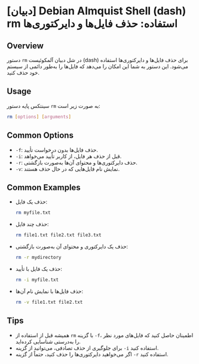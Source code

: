 # [دبیان] Debian Almquist Shell (dash) rm استفاده: حذف فایل‌ها و دایرکتوری‌ها

## Overview
دستور `rm` در شل دبیان آلمکوئیست (dash) برای حذف فایل‌ها و دایرکتوری‌ها استفاده می‌شود. این دستور به شما این امکان را می‌دهد که فایل‌ها را به‌طور دائمی از سیستم خود حذف کنید.

## Usage
سینتکس پایه دستور `rm` به صورت زیر است:

```bash
rm [options] [arguments]
```

## Common Options
- `-f`: حذف فایل‌ها بدون درخواست تأیید.
- `-i`: قبل از حذف هر فایل، از کاربر تأیید می‌خواهد.
- `-r`: حذف دایرکتوری‌ها و محتوای آن‌ها به‌صورت بازگشتی.
- `-v`: نمایش نام فایل‌هایی که در حال حذف هستند.

## Common Examples
- حذف یک فایل:
  ```bash
  rm myfile.txt
  ```

- حذف چند فایل:
  ```bash
  rm file1.txt file2.txt file3.txt
  ```

- حذف یک دایرکتوری و محتوای آن به‌صورت بازگشتی:
  ```bash
  rm -r mydirectory
  ```

- حذف یک فایل با تأیید:
  ```bash
  rm -i myfile.txt
  ```

- حذف فایل‌ها با نمایش نام آن‌ها:
  ```bash
  rm -v file1.txt file2.txt
  ```

## Tips
- همیشه قبل از استفاده از `rm` با گزینه `-f`، اطمینان حاصل کنید که فایل‌های مورد نظر را به‌درستی شناسایی کرده‌اید.
- برای جلوگیری از حذف تصادفی، می‌توانید از گزینه `-i` استفاده کنید.
- اگر می‌خواهید دایرکتوری‌ها را حذف کنید، حتماً از گزینه `-r` استفاده کنید.